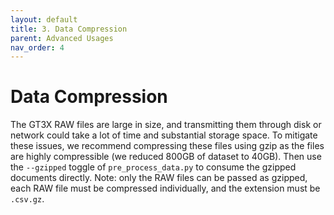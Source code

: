 ```yaml
---
layout: default
title: 3. Data Compression
parent: Advanced Usages
nav_order: 4
---
```


# Data Compression

The GT3X RAW files are large in size, and transmitting them through disk or network could take a lot of time and substantial storage space. To mitigate these issues, we recommend compressing these files using gzip as the files are highly compressible (we reduced 800GB of dataset to 40GB). Then use the `--gzipped` toggle of `pre_process_data.py` to consume the gzipped documents directly. Note: only the RAW files can be passed as gzipped, each RAW file must be compressed individually, and the extension must be `.csv.gz`.